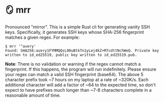 # 🪞 mrr
Pronounced "mirror". This is a simple Rust cli for generating vanity SSH keys.
Specifically, it generates SSH keys whose SHA-256 fingerprint matches a
given regex. For example:
```
$ mrr '^avery'
Found: SHA256:avery1FYMMQQsL00uBtkTn1yLej4kZ+M7cdttNchWeQ. Private key written to id_ed25519, public key written to id_ed25519.pub.
```

**Note**: There is no validation or warning if the regex cannot match a
fingerprint. If this happens, the program will run indefinitely. Please ensure
your regex can match a valid SSH fingerprint (base64). The above 5 character
prefix took ~7 hours on my laptop at a rate of ~320K/s. Each additional
character will add a factor of ~64 to the expected time, so don't expect to
have prefixes much longer than ~7-8 characters complete in a reasonable amount
of time.
